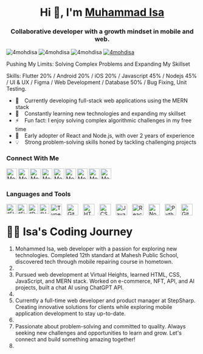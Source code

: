 
<h1 align="center"> Hi 👋, I'm <a href="https://isaxcode.vercel.app">Muhammad Isa</a></h1>
<h3 align="center">Collaborative developer with a growth mindset in mobile and web.</h3>

<div class="row">
    <img src="https://img.shields.io/github/followers/4mohdisa?label=Github%20followers&style=for-the-badge" alt="4mohdisa" />
    <img src="https://img.shields.io/github/stars/4mohdisa?label=Github%20stars&style=for-the-badge" alt="4mohdisa" />
    <img  src="https://komarev.com/ghpvc/?username=4mohdisa&label=Profile Views&color=blue&style=for-the-badge" alt="4mohdisa" />
    <a href="https://www.linkedin.com/in/mohammed-isa-72a34a226/"><img src="https://img.shields.io/badge/-CONNECT-blue?style=for-the-badge&logo=Linkedin&link=https://www.linkedin.com/in/mohammed-isa-72a34a226/" alt="4mohdisa" /> </a>
</div>

Pushing My Limits: Solving Complex Problems and Expanding My Skillset

Skills: Flutter 20% / Android 20% / iOS 20% / Javascript 45% / Nodejs 45% / UI & UX / Figma / Web Development / Database 50% / Bug Fixing, Unit Testing.

- 🔭 &ensp; Currently developing full-stack web applications using the MERN stack
- 🌱 &ensp; Constantly learning new technologies and expanding my skillset
- ⚡ &ensp;  Fun fact: I enjoy solving complex algorithmic challenges in my free time
- 🗿 &ensp;  Early adopter of React and Node.js, with over 2 years of experience
- 💡 &ensp; Strong problem-solving skills honed by tackling challenging projects

### Connect With Me

[<img align="left" alt="Mohammed Isa | Website" width="28px" src="https://firebasestorage.googleapis.com/v0/b/web-johannesmilke.appspot.com/o/other%2Fsocial%2Fwebsite.png?alt=media" />][website]
[<img align="left" alt="Mohammed Isa | Gmail" width="28px" src="https://www.vectorlogo.zone/logos/gmail/gmail-tile.svg" />][mail]
[<img align="left" alt="Mohammed Isa | YouTube" width="28px" src="https://www.vectorlogo.zone/logos/youtube/youtube-tile.svg" />][youtube]
[<img align="left" alt="Mohammed Isa | Twitter" width="28px" src="https://www.vectorlogo.zone/logos/twitter/twitter-tile.svg" />][twitter]
[<img align="left" alt="Mohammed Isa | LinkedIn" width="28px" src="https://www.vectorlogo.zone/logos/linkedin/linkedin-tile.svg" />][linkedin]
[<img align="left" alt="Mohammed Isa | Instagram" width="28px" src="https://www.vectorlogo.zone/logos/instagram/instagram-tile.svg" />][instagram]
[<img align="left" alt="Mohammed Isa | Facebook" width="28px" src="https://www.vectorlogo.zone/logos/facebook/facebook-tile.svg" />][facebook]
[<img align="left" alt="Mohammed Isa | Medium" width="28px" src="https://www.vectorlogo.zone/logos/medium/medium-tile.svg" />][medium]
[<img align="left" alt="Mohammed Isa | Gmail" width="28px" src="https://www.vectorlogo.zone/logos/whatsapp/whatsapp-tile.svg" />][whatsapp]

<br />
<br />

### Languages and Tools

[<img align="left" alt=“Flutter” width="26px" src="https://www.vectorlogo.zone/logos/flutterio/flutterio-icon.svg" />][flutter]
[<img align="left" alt=“Firebase” width="26px" src="https://www.vectorlogo.zone/logos/firebase/firebase-icon.svg" />][firebase]
[<img align="left" alt=“Dart” width="26px" src="https://www.vectorlogo.zone/logos/dartlang/dartlang-icon.svg" />][dart]
[<img align="left" alt=“VSCode” width="26px" src="https://www.vectorlogo.zone/logos/visualstudio_code/visualstudio_code-icon.svg" />][vscode]
<img align="left" alt="TypeScript" width="30px" style="padding-right:10px;" src="https://cdn.jsdelivr.net/gh/devicons/devicon/icons/typescript/typescript-plain.svg" />
<img align="left" alt="Git" width="30px" style="padding-right:10px;" src="https://cdn.jsdelivr.net/gh/devicons/devicon/icons/git/git-original.svg" />
<img align="left" alt="HTML" width="30px" style="padding-right:10px;" src="https://cdn.jsdelivr.net/gh/devicons/devicon/icons/html5/html5-plain.svg" />
<img align="left" alt="CSS" width="30px" style="padding-right:10px;" src="https://cdn.jsdelivr.net/gh/devicons/devicon/icons/css3/css3-plain.svg" />
<img align="left" alt="JavaScript" width="30px" style="padding-right:10px;" src="https://cdn.jsdelivr.net/gh/devicons/devicon/icons/javascript/javascript-plain.svg" />
<img align="left" alt="React" width="30px" style="padding-right:10px;" src="https://cdn.jsdelivr.net/gh/devicons/devicon/icons/react/react-original.svg" />
<img align="left" alt="NodeJS" width="30px" style="padding-right:10px;" src="https://cdn.jsdelivr.net/gh/devicons/devicon/icons/nodejs/nodejs-original.svg" />
<img align="left" alt="Python" width="30px" style="padding-right:10px;" src="https://cdn.jsdelivr.net/gh/devicons/devicon/icons/python/python-plain.svg" />
<img align="left" alt="GitHub" width="30px" style="padding-right:10px;" src="https://cdn.jsdelivr.net/gh/devicons/devicon/icons/github/github-original.svg" />

<br />

 <h1>👨‍💻 Isa's Coding Journey</h1>
 <ol>
 <li>
   Mohammed Isa, web developer with a passion for exploring new technologies. Completed 12th standard at Mahesh Public School, discovered tech through mobile repairing course in hometown. 
 <li/>
     <li>
Pursued web development at Virtual Heights, learned HTML, CSS, JavaScript, and MERN stack. Worked on e-commerce, NFT, API, and AI projects, built a chat AI using ChatGPT API. 
 <li/>
     <li>
Currently a full-time web developer and product manager at StepSharp. Creating innovative solutions for clients while exploring mobile application development to stay up-to-date.
 <li/>
     <li>
Passionate about problem-solving and committed to quality. Always seeking new challenges and opportunities to learn and grow. Let's connect and build something amazing together! 
 <li/>
 <ol/>

<br />
<br />

[website]: https://isaxcode.vercel.app
[whatsapp]: https://wa.me/+61450106807
[mail]: mailto:isaxxcode@gmail.com
[twitter]: https://twitter.com/btwitsisa
[youtube]: https://www.youtube.com/IsaXcode
[linkedin]: https://linkedin.com/in/mohammed-isa-72a34a226/
[github]: https://github.com/4mohdisa
[instagram]: https://www.instagram.com/isaxcode
[facebook]: https://www.facebook.com/mohdisa1234
[medium]: https://medium.com/@mohdisa233
[flutter]: https://flutter.dev
[dart]: https://dart.dev
[vscode]: https://code.visualstudio.com
[firebase]: https://firebase.google.com
